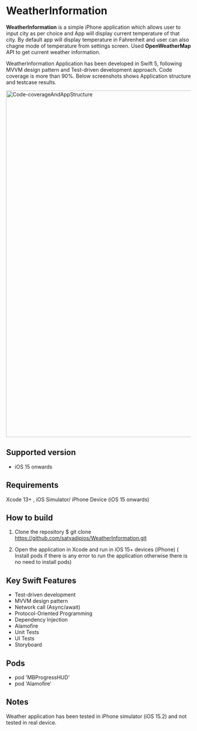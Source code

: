 # WeatherInformation

**WeatherInformation** is a simple iPhone application which allows user to input city as per choice and App will display current temperature of that city. By default app will display temperature in Fahrenheit and user can also chagne mode of temperature from settings screen. Used **OpenWeatherMap** API to get current weather information. 

WeatherInformation Application has been developed in Swift 5, following MVVM design pattern and Test-driven development approach. Code coverage is more than 90%. Below screenshots shows Application structure and testcase results. 

<img width="943" alt="Code-coverageAndAppStructure" src="https://user-images.githubusercontent.com/103358766/162612049-928dbacb-d20c-4171-a135-67cd37102bde.png">
 
## Supported version
- iOS 15 onwards  

## Requirements
 Xcode 13+ , iOS Simulator/ iPhone Device (iOS 15 onwards) 

## How to build

1) Clone the repository
$ git clone https://github.com/satyadipios/WeatherInformation.git

2) Open the application in Xcode and run in iOS 15+ devices (iPhone) ( Install pods if there is any error to run the application otherwise there is no need to install pods)

## Key Swift Features  
* Test-driven development 
* MVVM design pattern 
* Network call (Async/await)
* Protocol-Oriented Programming 
* Dependency Injection
* Alamofire
* Unit Tests
* UI Tests
* Storyboard 

## Pods 

  * pod 'MBProgressHUD'
  * pod 'Alamofire'
  

## Notes 
Weather application has been tested in iPhone simulator (iOS 15.2) and not tested in real device. 
